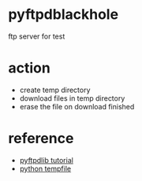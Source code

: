# pyftpdblackhole
ftp server for test

# action
- create temp directory
- download files in temp directory
- erase the file on download finished

# reference
- [pyftpdlib tutorial](https://pyftpdlib.readthedocs.io/en/latest/tutorial.html)
- [python tempfile](https://docs.python.org/3/library/tempfile.html)
